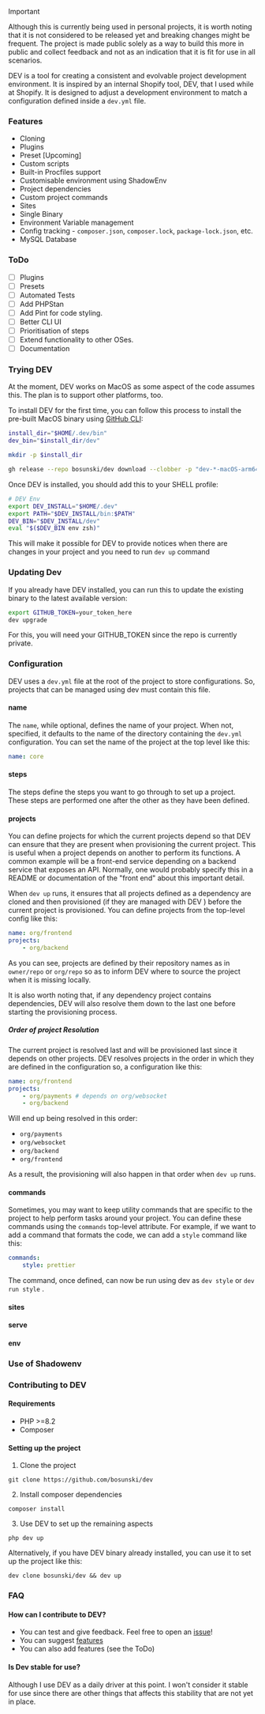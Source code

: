 >[!Important]
> Although this is currently being used in personal projects, it is worth noting that it is not considered to be released yet and breaking changes might be frequent. The project is made public solely as a way to build this more in public and collect feedback and not as an indication that it is fit for use in all scenarios.

DEV is a tool for creating a consistent and evolvable project development environment. It is inspired by an internal Shopify tool, DEV, that I used while at Shopify. It is designed to adjust a development environment to match a configuration defined inside a `dev.yml` file.

### Features
- Cloning
- Plugins
- Preset [Upcoming]
- Custom scripts
- Built-in Procfiles support
- Customisable environment using ShadowEnv
- Project dependencies
- Custom project commands
- Sites
- Single Binary
- Environment Variable management
- Config tracking - `composer.json`, `composer.lock`, `package-lock.json`, etc.
- MySQL Database

### ToDo
- [ ] Plugins
- [ ] Presets
- [ ] Automated Tests
- [ ] Add PHPStan
- [ ] Add Pint for code styling.
- [ ] Better CLI UI
- [ ] Prioritisation of steps
- [ ] Extend functionality to other OSes.
- [ ] Documentation

### Trying DEV
At the moment, DEV works on MacOS as some aspect of the code assumes this. The plan is to support other platforms, too.

To install DEV for the first time, you can follow this process to install the pre-built MacOS binary using [GitHub CLI](https://cli.github.com):

```bash
install_dir="$HOME/.dev/bin"
dev_bin="$install_dir/dev"

mkdir -p $install_dir

gh release --repo bosunski/dev download --clobber -p "dev-*-macOS-arm64" -O $dev_bin && sudo chmod +x $dev_bin
```

Once DEV is installed, you should add this to your SHELL profile:

```bash
# DEV Env
export DEV_INSTALL="$HOME/.dev"
export PATH="$DEV_INSTALL/bin:$PATH"
DEV_BIN="$DEV_INSTALL/dev"
eval "$($DEV_BIN env zsh)"
```

This will make it possible for DEV to provide notices when there are changes in your project and you need to run `dev up` command

### Updating Dev
If you already have DEV installed, you can run this to update the existing binary to the latest available version:

```bash
export GITHUB_TOKEN=your_token_here
dev upgrade
```

For this, you will need your GITHUB_TOKEN since the repo is currently private.

### Configuration
DEV uses a `dev.yml` file at the root of the project to store configurations. So, projects that can be managed using dev must contain this file.

#### name
The `name`, while optional, defines the name of your project. When not, specified, it defaults to the name of the directory containing the `dev.yml` configuration. You can set the name of the project at the top level like this:
```yaml
name: core
```
#### steps

The steps define the steps you want to go through to set up a project. These steps are performed one after the other as they have been defined.

#### projects

You can define projects for which the current projects depend so that DEV can ensure that they are present when provisioning the current project. This is useful when a project depends on another to perform its functions. A common example will be a front-end service depending on a backend service that exposes an API. Normally, one would probably specify this in a README or documentation of the "front end" about this important detail.

When `dev up` runs, it ensures that all projects defined as a dependency are cloned and then provisioned (if they are managed with DEV ) before the current project is provisioned. You can define projects from the top-level config like this:

```yaml
name: org/frontend
projects:
    - org/backend
```

As you can see, projects are defined by their repository names as in `owner/repo` or `org/repo` so as to inform DEV where to source the project when it is missing locally.

It is also worth noting that, if any dependency project contains dependencies, DEV will also resolve them down to the last one before starting the provisioning process.
##### Order of project Resolution
The current project is resolved last and will be provisioned last since it depends on other projects. DEV resolves projects in the order in which they are defined in the configuration so, a configuration like this:

```yaml
name: org/frontend
projects:
    - org/payments # depends on org/websocket
    - org/backend
```

Will end up being resolved in this order:
- `org/payments`
- `org/websocket`
- `org/backend`
- `org/frontend`

As a result, the provisioning will also happen in that order when `dev up` runs.
#### commands
Sometimes, you may want to keep utility commands that are specific to the project to help perform tasks around your project. You can define these commands using the `commands` top-level attribute. For example, if we want to add a command that formats the code, we can add a `style` command like this:

```yaml
commands:
    style: prettier 
```

The command, once defined, can now be run using dev as `dev style`  or `dev run style` .  
#### sites

#### serve

#### env

### Use of Shadowenv
### Contributing to DEV
#### Requirements
- PHP >=8.2
- Composer

#### Setting up the project

1. Clone the project
```shell
git clone https://github.com/bosunski/dev
```
2. Install composer dependencies
```shell
composer install
```
3. Use DEV to set up the remaining aspects
```shell
php dev up
```

Alternatively, if you have DEV binary already installed, you can use it to set up the project like this:
```shell
dev clone bosunski/dev && dev up
```

### FAQ

#### How can I contribute to DEV?
- You can test and give feedback. Feel free to open an [issue](https://github.com/bosunski/dev/issues/new)!
- You can suggest [features](https://github.com/bosunski/dev/issues/new)
- You can also add features (see the ToDo)

#### Is Dev stable for use?
Although I use DEV as a daily driver at this point. I won't consider it stable for use since there are other things
that affects this stability that are not yet in place.
